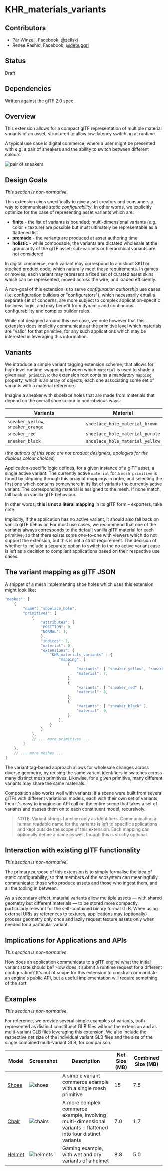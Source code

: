# KHR_materials_variants

## Contributors

- Pär Winzell, Facebook, [@zellski](https://twitter.com/zellski)
- Renee Rashid, Facebook, [@debuggrl](https://github.com/debuggrl)

## Status

Draft

## Dependencies

Written against the glTF 2.0 spec.

## Overview

This extension allows for a compact glTF representation of multiple material variants of an asset, structured to allow low-latency switching at runtime.

A typical use case is digital commerce, where a user might be presented with e.g. a pair of sneakers and the ability to switch between different colours.

![pair of sneakers](examples/shoes/photo.png)

## Design Goals

_This section is non-normative._

This extension aims specifically to give asset creators and consumers a way to communicate _static configurability_.  In other words, we explicitly optimize for the case of representing asset variants which are:

* **finite** - the list of variants is bounded; multi-dimensional variants (e.g. color + texture) are possible but must ultimately be representable as a flattened list
* **premade** - the variants are produced at asset authoring time
* **holistic** - while composable, the variants are dictated wholesale at the granularity of the glTF asset; sub-variants or hierarchical variants are not considered

In digital commerce, each variant may correspond to a distinct SKU or stocked product code, which naturally meet these requirements.  In games or movies, each variant may represent a fixed set of curated asset skins which can be represented, moved across the wire, and loaded efficiently.

A non-goal of this extension is to serve _configuration authorship_ use cases (i.e. configuration builders or "configurators"), which necessarily entail a separate set of concerns, are more subject to complex application-specific business logic, and may benefit from dynamic and continuous configurability and complex builder rules.

While not designed around this use case, we note however that this extension does implicitly communicate at the primitive level which materials are "valid" for that primitive, for any such applications which may be interested in leveraging this information.

## Variants

We introduce a simple variant tagging extension scheme, that allows for high-level runtime swapping between which `material` is used to shade a given `mesh primitive`: the extension root contains a mandatory `mapping` property, which is an array of objects, each one associating some set of variants with a material reference.

Imagine a sneaker with shoelace holes that are made from materials that depend on the overall shoe colour in non-obvious ways:

| Variants                           | Material                        |
| ---------------------------------- | ------------------------------- |
| `sneaker_yellow`, `sneaker_orange` | `shoelace_hole_material_brown`  |
| `sneaker_red`                      | `shoelace_hole_material_purple` |
| `sneaker_black`                    | `shoelace_hole_material_yellow` |

(_the authors of this spec are not product designers, apologies for the dubious colour choices_)

Application-specific logic defines, for a given instance of a glTF asset, a single active variant.  The currently active `material` for a `mesh primitive` is found by stepping through this array of mappings in order, and selecting the first one which contains somewhere in its list of variants the currently active variant. The corresponding material is assigned to the mesh.  If none match, fall back on vanilla glTF behaviour.

In other words, **this is not a literal mapping** in its glTF form – exporters, take note.

Implicitly, if the application has no active variant, it should also fall back on vanilla glTF behavior.  For most use cases, we recommend that one of the variants always corresponds to the default vanilla glTF material for each primitive, so that there exists some one-to-one with viewers which do not support the extension, but this is not a strict requirement. The decision of whether to include a separate option to switch to the no active variant case is left as a decision to compliant applications based on their respective use cases.

## The variant mapping as glTF JSON

A snippet of a mesh implementing shoe holes which uses this extension might look like:

```javascript
"meshes": [
    {
        "name": "shoelace_hole",
        "primitives": [
            {
                "attributes": {
                "POSITION": 0,
                "NORMAL": 1,
                },
                "indices": 2,
                "material": 0,
                "extensions": {
                    "KHR_materials_variants" : {
                        "mapping": [
                            {
                                "variants": [ "sneaker_yellow", "sneaker_orange" ],
                                "material": 7,
                            },
                            {
                                "variants": [ "sneaker_red" ],
                                "material": 8,
                            },
                            {
                                "variants": [ "sneaker_black" ],
                                "material": 9,
                            },
                        ],
                    }
                }
            },
            // ... more primitives ...
        ]
    },
    // ... more meshes ...
]
```
The variant tag-based approach allows for wholesale changes across diverse geometry, by reusing the same variant identifiers in switches across many distinct mesh primitives.  Likewise, for a given primitive, many different variants may share the same materials.

Composition also works well with variants: if a scene were built from several glTFs with different variational models, each with their own set of variants, then it's easy to imagine an API call on the entire scene that takes a set of variants and passes them on to each constituent model, recursively.

> NOTE: Variant strings function only as identifiers.  Communicating a human readable name for the variants is left to specific applications and kept outside the scope of this extension.  Each mapping can optionally define a name as well, though this is strictly optional.

## Interaction with existing glTF functionality

_This section is non-normative._

The primary purpose of this extension is to simply formalise the idea of static configurability, so that members of the ecosystem can meaningfully communicate: those who produce assets and those who ingest them, and all the tooling in between.

As a secondary effect, material variants allow multiple assets — with shared geometry but different materials — to be stored more compactly, particularly relevant for the self-contained binary format GLB. When using external URIs as references to textures, applications may (optionally) process geometry only once and lazily request texture assets only when needed for a particular variant.

## Implications for Applications and APIs

_This section is non-normative._

How does an application communicate to a glTF engine what the initial variant state should be? How does it submit a runtime request for a different configuration? It's out of scope for this extension to constrain or mandate an engine's public API, but a useful implementation will require something of the sort.

## Examples

_This section is non-normative._

For reference, we provide several simple examples of variants, both represented as distinct constituent GLB files without the extension and as multi-variant GLB files leveraging this extension.  We also include the respective net size of the individual variant GLB files and the size of the single combined multi-variant GLB, for comparison.

| Model                     | Screenshot                         | Description                                                                                                   | Net Size (MB) | Combined Size (MB) |
|---------------------------|------------------------------------|---------------------------------------------------------------------------------------------------------------|---------------|--------------------|
| [Shoes](examples/shoes)   | ![shoes](examples/shoes/photo.png)      | A simple variant commerce example with a single mesh primitive                                                | 15            | 7.5                |
| [Chair](examples/chair)   | ![chairs](examples/chair/chairs.jpg)     | A more complex commerce example, involving multi-dimensional variants - flattened into four distinct variants | 7.0           | 1.7                |
| [Helmet](examples/helmet) | ![helmets](examples/helmet/helmets.jpg)   | Gaming example, with wet and dry variants of a helmet                                                         | 8.8           | 5.0                |
